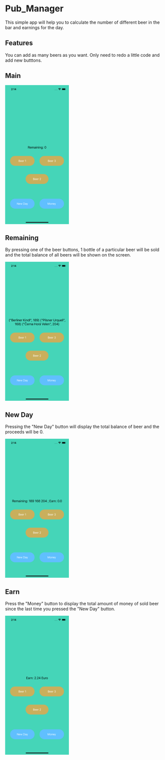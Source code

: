 # Pub_Manager
This simple app will help you to calculate the number of different beer in the bar and earnings for the day.

## Features
You can add as many beers as you want. Only need to redo a little code and add new butttons.


## Main
<img src="./ScreenShots/first.png" width=207,9 height=450>

## Remaining
By pressing one of the beer buttons, 1 bottle of a particular beer will be sold and the total balance of all beers will be shown on the screen.

<img src="./ScreenShots/second.png" width=207,9 height=450>

## New Day
Pressing the "New Day" button will display the total balance of beer and the proceeds will be 0.

<img src="./ScreenShots/third.png" width=207,9 height=450>

## Earn
Press the "Money" button to display the total amount of money of sold beer since the last time you pressed the "New Day" button.

<img src="./ScreenShots/fourth.png" width=207,9 height=450>
